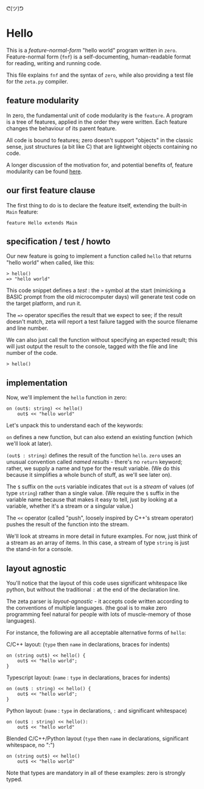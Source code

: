 ᕦ(ツ)ᕤ
# Hello

This is a *feature-normal-form* "hello world" program written in `zero`. Feature-normal form (`fnf`) is a self-documenting, human-readable format for reading, writing and running code. 

This file explains `fnf` and the syntax of `zero`, while also providing a test file for the `zeta.py` compiler.

## feature modularity

In zero, the fundamental unit of code modularity is the `feature`. A program is a tree of features, applied in the order they were written. Each feature changes the behaviour of its parent feature.

All code is bound to features; zero doesn't support "objects" in the classic sense, just structures (a bit like C) that are lightweight objects containing no code.

A longer discussion of the motivation for, and potential benefits of, feature modularity can be found [here](../../features.md).

## our first feature clause

The first thing to do is to declare the feature itself, extending the built-in `Main` feature:

    feature Hello extends Main

## specification / test / howto

Our new feature is going to implement a function called `hello` that returns "hello world" when called, like this:

    > hello()
    => "hello world"

This code snippet defines a *test* : the `>` symbol at the start (mimicking a BASIC prompt from the old microcomputer days) will generate test code on the target platform, and run it. 

The `=>` operator specifies the result that we expect to see; if the result doesn't match, zeta will report a test failure tagged with the source filename and line number.

We can also just call the function without specifying an expected result; this will just output the result to the console, tagged with the file and line number of the code.

    > hello()

## implementation

Now, we'll implement the `hello` function in zero:

    on (out$: string) << hello()
        out$ << "hello world"

Let's unpack this to understand each of the keywords:

`on` defines a new function, but can also extend an existing function (which we'll look at later).

`(out$ : string)` defines the result of the function `hello`. `zero` uses an unusual convention called *named results* - there's no `return` keyword; rather, we supply a name and type for the result variable. (We do this because it simplifies a whole bunch of stuff, as we'll see later on).

The `$` suffix on the `out$` variable indicates that `out` is a *stream* of values (of type `string`) rather than a single value. (We require the `$` suffix in the variable name because that makes it easy to tell, just by looking at a variable, whether it's a stream or a singular value.)

The `<<` operator (called "push", loosely inspired by C++'s stream operator) pushes the result of the function into the stream.

We'll look at streams in more detail in future examples. For now, just think of a stream as an array of items. In this case, a stream of type `string` is just the stand-in for a console.

## layout agnostic

You'll notice that the layout of this code uses significant whitespace like python, but without the traditional `:` at the end of the declaration line. 

The zeta parser is *layout-agnostic* - it accepts code written according to the conventions of multiple languages. (the goal is to make zero programming feel natural for people with lots of muscle-memory of those languages).

For instance, the following are all acceptable alternative forms of `hello`:

C/C++ layout: (`type` then `name` in declarations, braces for indents)

    on (string out$) << hello() {
        out$ << "hello world";
    }

Typescript layout: (`name` : `type` in declarations, braces for indents)

    on (out$ : string) << hello() {
        out$ << "hello world";
    }

Python layout: (`name` : `type` in declarations, `:` and significant whitespace)

    on (out$ : string) << hello():
        out$ << "hello world"

Blended C/C++/Python layout (`type` then `name` in declarations, significant whitespace, no ":")

    on (string out$) << hello()
        out$ << "hello world"

Note that types are mandatory in all of these examples: zero is strongly typed.